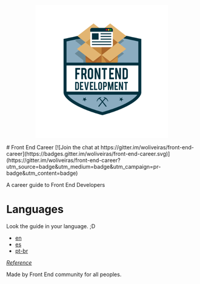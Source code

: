 <p align="center">
  <img src="./img/frontend_development.png" alt="Front End Development" width="350px">
</p>
# Front End Career [![Join the chat at https://gitter.im/woliveiras/front-end-career](https://badges.gitter.im/woliveiras/front-end-career.svg)](https://gitter.im/woliveiras/front-end-career?utm_source=badge&utm_medium=badge&utm_campaign=pr-badge&utm_content=badge)

A career guide to Front End Developers

# Languages

Look the guide in your language. ;D

* [en](translations/en/README.md)
* [es](translations/es/README.md)
* [pt-br](translations/pt-br/README.md)

[*Reference*](/REFERENCE.md)

Made by Front End community for all peoples.
